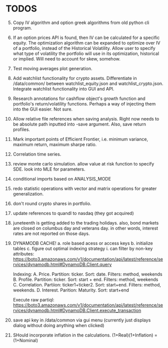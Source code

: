 # TODOS

5. Copy IV algorithm and option greek algorithms from old python cli program. 

16. If an option prices API is found, then IV can be calculated for a specific equity. The optimization algorithm can be expanded to optimize over IV of a portfolio, instead of the Historical Volatility. Allow user to specify what type of volatility the portfolio will use in its optimization, historical or implied. Will need to account for skew, somehow. 

17. Test moving averages plot generation.

21. Add watchlist functionality for crypto assets. Differentiate in /data/common/ between watchlist_equity.json and watchlist_crypto.json. Integrate watchlist functionality into GUI and API. 

23. Research annotations for cashflow object's growth function and portfolio's return/volatility functions. Perhaps a way of injecting them into the GUI easier. Not sure.

31. Allow relative file references when saving analysis. Right now needs to be absolute path inputted into -save argument. Also, save return profiles. 

34. Mark important points of Efficient Frontier, i.e. minimum variance, maximum return, maximum sharpe ratio.

35. Correlation time series.

42. review monte carlo simulation. allow value at risk function to specify SDE. look into MLE for parameters.

44. conditional imports based on ANALYSIS_MODE

46. redo statistic operations with vector and matrix operations for greater generalization.

51. don't round crypto shares in portfolio.

52. update references to quandl to nasdaq (they got acquired)

54. juneteenth is getting added to the trading holidays. also, bond markets are closed on columbus day and veterans day. in other words, interest rates are not reported on those days.

55. DYNAMODB CACHE!
    a. role based acess or access keys
    b. initialize tables
    c. figure out optimal indexing strategy
        i. can filter by non-key attributes: https://boto3.amazonaws.com/v1/documentation/api/latest/reference/services/dynamodb.html#DynamoDB.Client.query
    
    Indexing:
    A. Price. Partition: ticker. Sort: date. Filters: method, weekends
    B. Profile. Partition: ticker. Sort: start + end. Filters: method, weekends
    C. Correlation. Partiion: ticker1+ticker2. Sort: start+end. Filters: method, weekends.
    D. Interest. Parition: Maturity. Sort: start+end

    Execute raw partiql: https://boto3.amazonaws.com/v1/documentation/api/latest/reference/services/dynamodb.html#DynamoDB.Client.execute_transaction

56. save api key in /data/common via gui menu (currently just displays dialog without doing anything when clicked)

57. SHould incorporate inflation in the calculations. (1+Real)(1+Inflation) = (1+Nominal)